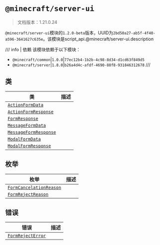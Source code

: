 # `@minecraft/server-ui`

> 文档版本：1.21.0.24

`@minecraft/server-ui`模块的`1.2.0-beta`版本，UUID为`2bd50a27-ab5f-4f40-a596-3641627c635e`。该模块是script_api.@minecraft/server-ui.description

/// info | 依赖
该模块依赖于以下模块：

- `@minecraft/common`|`1.0.0`|`77ec12b4-1b2b-4c98-8d34-d1cd63f849d5`
- `@minecraft/server`|`1.8.0`|`b26a4d4c-afdf-4690-88f8-931846312678`
///

## 类

|类|描述|
|---|---|
|[`ActionFormData`](./actionformdata.md)||
|[`ActionFormResponse`](./actionformresponse.md)||
|[`FormResponse`](./formresponse.md)||
|[`MessageFormData`](./messageformdata.md)||
|[`MessageFormResponse`](./messageformresponse.md)||
|[`ModalFormData`](./modalformdata.md)||
|[`ModalFormResponse`](./modalformresponse.md)||

## 枚举

|枚举|描述|
|---|---|
|[`FormCancelationReason`](./formcancelationreason.md)||
|[`FormRejectReason`](./formrejectreason.md)||

## 错误

|错误|描述|
|---|---|
|[`FormRejectError`](./formrejecterror.md)||
